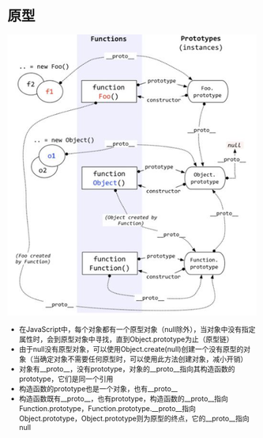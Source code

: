 # 原型

![图示](https://github.com/15992033543/notes/raw/master/img/prototype.jpg)

* 在JavaScript中，每个对象都有一个原型对象（null除外），当对象中没有指定属性时，会到原型对象中寻找，直到Object.prototype为止（原型链）
* 由于null没有原型对象，可以使用Object.create(null)创建一个没有原型的对象（当确定对象不需要任何原型时，可以使用此方法创建对象，减小开销）
* 对象有__proto__，没有prototype，对象的__proto__指向其构造函数的prototype，它们是同一个引用
* 构造函数的prototype也是一个对象，也有__proto__
* 构造函数既有__proto__，也有prototype，构造函数的__proto__指向Function.prototype，Function.prototype.__proto__指向Object.prototype，Object.prototype则为原型的终点，它的__proto__指向null